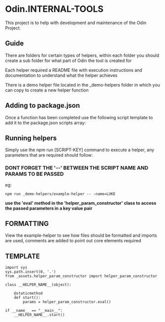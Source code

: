# Odin.INTERNAL-TOOLS

This project is to help with development and maintenance of the Odin Project.

## Guide
There are folders for certain types of helpers, within each folder you should create a sub folder for what part of Odin the tool is created for

Each helper required a README file with execution instructions and documentation to understand what the helper achieves

There is a demo helper file located in the _demo-helpers folder in which you can copy to create a new helper function

## Adding to package.json
Once a function has been completed use the following script template to add it to the package.json scripts array:

## Running helpers
Simply use the npm run [SCRIPT-KEY] command to execute a helper, any parameters that are required should follow: 
### DONT FORGET THE '--' BETWEEN THE SCRIPT NAME AND PARAMS TO BE PASSED
eg: 
```
npm run _demo-helpers/example-helper -- -name=LUKE
```
**use the 'eval' method in the 'helper_param_constructor' class to access the passed parameters in a key value pair**

## FORMATTING
View the example-helper to see how files should be formatted and imports are used, comments are added to point out core elements required

## TEMPLATE
```
import sys
sys.path.insert(0, '.')
from _assets.helper_param_constructor import helper_param_constructor

class __HELPER_NAME__(object):

    @staticmethod
    def start():
        params = helper_param_constructor.eval()
        
if __name__ == "__main__":
    __HELPER_NAME__.start()
```